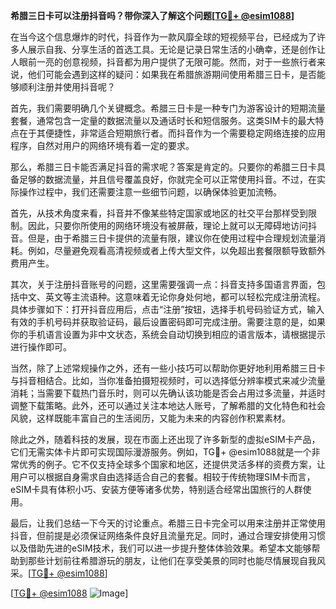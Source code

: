 **希腊三日卡可以注册抖音吗？带你深入了解这个问题[[TG💪+ @esim1088](https://t.me/s/esim1088)]**

在当今这个信息爆炸的时代，抖音作为一款风靡全球的短视频平台，已经成为了许多人展示自我、分享生活的首选工具。无论是记录日常生活的小确幸，还是创作让人眼前一亮的创意视频，抖音都为用户提供了无限可能。然而，对于一些旅行者来说，他们可能会遇到这样的疑问：如果我在希腊旅游期间使用希腊三日卡，是否能够顺利注册并使用抖音呢？

首先，我们需要明确几个关键概念。希腊三日卡是一种专门为游客设计的短期流量套餐，通常包含一定量的数据流量以及通话时长和短信服务。这类SIM卡的最大特点在于其便捷性，非常适合短期旅行者。而抖音作为一个需要稳定网络连接的应用程序，自然对用户的网络环境有着一定的要求。

那么，希腊三日卡能否满足抖音的需求呢？答案是肯定的。只要你的希腊三日卡具备足够的数据流量，并且信号覆盖良好，你就完全可以正常使用抖音。不过，在实际操作过程中，我们还需要注意一些细节问题，以确保体验更加流畅。

首先，从技术角度来看，抖音并不像某些特定国家或地区的社交平台那样受到限制。因此，只要你所使用的网络环境没有被屏蔽，理论上就可以无障碍地访问抖音。但是，由于希腊三日卡提供的流量有限，建议你在使用过程中合理规划流量消耗。例如，尽量避免观看高清视频或者上传大型文件，以免超出套餐限额导致额外费用产生。

其次，关于注册抖音账号的问题，这里需要强调一点：抖音支持多国语言界面，包括中文、英文等主流语种。这意味着无论你身处何地，都可以轻松完成注册流程。具体步骤如下：打开抖音应用后，点击“注册”按钮，选择手机号码验证方式，输入有效的手机号码并获取验证码，最后设置密码即可完成注册。需要注意的是，如果你的手机语言设置为非中文状态，系统会自动切换到相应的语言版本，请根据提示进行操作即可。

当然，除了上述常规操作之外，还有一些小技巧可以帮助你更好地利用希腊三日卡与抖音相结合。比如，当你准备拍摄短视频时，可以选择低分辨率模式来减少流量消耗；当需要下载热门音乐时，则可以先确认该功能是否会占用过多流量，并适时调整下载策略。此外，还可以通过关注本地达人账号，了解希腊的文化特色和社会风貌，这样既能丰富自己的生活阅历，又能为未来的内容创作积累素材。

除此之外，随着科技的发展，现在市面上还出现了许多新型的虚拟eSIM卡产品，它们无需实体卡片即可实现国际漫游服务。例如，TG💪+ @esim1088就是一个非常优秀的例子。它不仅支持全球多个国家和地区，还提供灵活多样的资费方案，让用户可以根据自身需求自由选择适合自己的套餐。相较于传统物理SIM卡而言，eSIM卡具有体积小巧、安装方便等诸多优势，特别适合经常出国旅行的人群使用。

最后，让我们总结一下今天的讨论重点。希腊三日卡完全可以用来注册并正常使用抖音，但前提是必须保证网络条件良好且流量充足。同时，通过合理安排使用习惯以及借助先进的eSIM技术，我们可以进一步提升整体体验效果。希望本文能够帮助到那些计划前往希腊游玩的朋友，让他们在享受美景的同时也能尽情展现自我风采。[[TG💪+ @esim1088](https://t.me/s/esim1088)]

[[TG💪+ @esim1088](https://t.me/s/esim1088) ![Image](https://i.postimg.cc/4NQfJmqS/Snipaste-2025-05-13-00-14-12.png)]